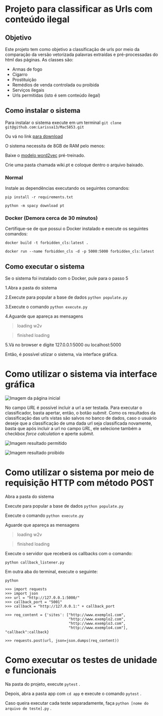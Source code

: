 # Projeto para classificar as Urls com conteúdo ilegal

## Objetivo
 Este projeto tem como objetivo a classificação de urls por meio da comparação da versão vetorizada palavras extraídas e pré-processadas do html das páginas. As classes são:
* Armas de fogo
* Cigarro
* Prostituição
* Remédios de venda controlada ou proibida
* Serviços ilegais
* Urls permitidas (isto é sem conteúdo ilegal)

## Como instalar o sistema

Para instalar o sistema execute em um terminal
`git clone git@github.com:Larissa13/Mac5853.git`

Ou vá no link [para download](https://github.com/Larissa13/Mac5853/archive/master.zip)

O sistema necessita de 8GB de RAM pelo menos:

Baixe o [modelo word2vec](https://s3-us-west-1.amazonaws.com/fasttext-vectors/wiki.pt.vec) pré-treinado.

Crie uma pasta chamada wiki.pt e coloque dentro o arquivo baixado.


### Normal

Instale as dependências executando os seguintes comandos:

`pip install -r requirements.txt`

`python -m spacy download pt`


### Docker (Demora cerca de 30 minutos)

Certifique-se de que possui o Docker instalado e execute os seguintes comandos:

`docker build -t forbidden_cls:latest .`

`docker run --name forbidden_cls -d -p 5000:5000 forbidden_cls:latest`

## Como executar o sistema 

Se o sistema foi instalado com o Docker, pule para o passo 5

1.Abra a pasta do sistema 

2.Execute para popular a base de dados `python populate.py`

3.Execute o comando `python execute.py`

4.Aguarde que apareça as mensagens 

> loading w2v

> finished loading

5.Vá no browser e digite 127.0.0.1:5000 ou localhost:5000

Então, é possível utiizar o sistema, via interface gráfica.

# Como utilizar o sistema via interface gráfica
![Imagem da página inicial](/images/template.png "Imagem da página inicial do sistema")

No campo *URL* é possível incluir a url a ser testada.
Para executar o classificador, basta apertar, então, o botão *submit*.
Como os resultados da classificação das urls vistas são salvos no banco de dados, caso o usuário deseje que a classificação de uma dada url seja classificada novamente, basta que após incluir a url no campo *URL*, ele selecione também a checkbox *force calculation* e aperte *submit*.

![Imagem resultado permitido](/images/ans_perm.png "Imagem resultado permitido")


![Imagem resultado proibido](/images/ans_prob.png "Imagem resultado proibido")


# Como utilizar o sistema por meio de requisição HTTP com método POST
Abra a pasta do sistema 

Execute para popular a base de dados `python populate.py`

Execute o comando `python execute.py`

Aguarde que apareça as mensagens 

> loading w2v

> finished loading

Execute o servidor que receberá os callbacks com o comando:

`python callback_listener.py`

Em outra aba do terminal, execute o seguinte:

```
python 

>>> import requests
>>> import json
>>> url = "http://127.0.0.1:5000/"
>>> callback_port = "5001"
>>> callback = "http://127.0.0.1:" + callback_port

>>> req_content = {'sites': ["http://www.exemplo1.com",
                             "http://www.exemplo2.com",
                             "http://www.exemplo3.com",
                             "http://www.exemplo4.com"], "callback":callback}
                             
>>> requests.post(url, json=json.dumps(req_content))
```


# Como executar os testes de unidade e funcionais
Na pasta do projeto, execute `pytest` .

Depois, abra a pasta app com `cd app` e execute o comando `pytest` .

Caso queira executar cada teste separadamente, faça `python [nome do arquivo de teste].py` .

